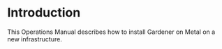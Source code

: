 # Introduction

This Operations Manual describes how to install Gardener on Metal on a new infrastructure.